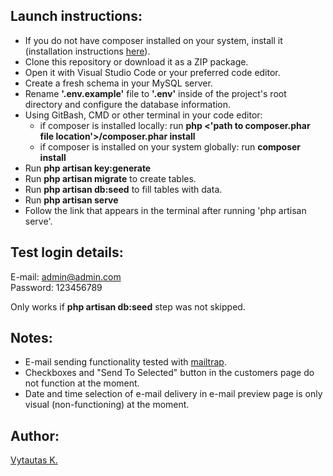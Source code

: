 ## Launch instructions:

-   If you do not have composer installed on your system, install it (installation instructions [here](https://getcomposer.org/download)).
-   Clone this repository or download it as a ZIP package.
-   Open it with Visual Studio Code or your preferred code editor.
-   Create a fresh schema in your MySQL server.
-   Rename **'.env.example'** file to **'.env'** inside of the project's root directory and configure the database information.
-   Using GitBash, CMD or other terminal in your code editor:
    -   if composer is installed locally: run **php <'path to composer.phar file location'>/composer.phar install**
    -   if composer is installed on your system globally: run **composer install**
-   Run **php artisan key:generate**
-   Run **php artisan migrate** to create tables.
-   Run **php artisan db:seed** to fill tables with data.
-   Run **php artisan serve**
-   Follow the link that appears in the terminal after running 'php artisan serve'.

## Test login details:

E-mail: admin@admin.com <br>
Password: 123456789

Only works if **php artisan db:seed** step was not skipped.

## Notes:

-   E-mail sending functionality tested with [mailtrap](https://mailtrap.io/).
-   Checkboxes and "Send To Selected" button in the customers page do not function at the moment.
-   Date and time selection of e-mail delivery in e-mail preview page is only visual (non-functioning) at the moment.

## Author:

[Vytautas K.](https://github.com/VytautasKaz)

